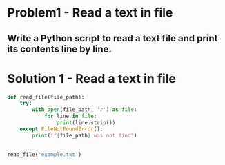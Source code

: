 # Problem1 - Read a text in file

## Write a Python script to read a text file and print its contents line by line.

# Solution 1 - Read a text in file
```python 
def read_file(file_path):
    try:
        with open(file_path, 'r') as file:
            for line in file:
                print(line.strip())
    except FileNotFoundError():
        print(f"{file_path} was not find")
        
        
read_file('example.txt')
```
